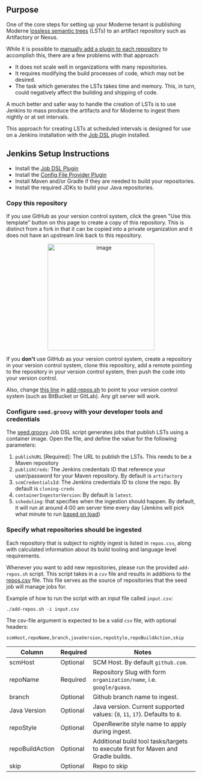 ## Purpose

One of the core steps for setting up your Moderne tenant is publishing Moderne [lossless semantic trees](https://docs.moderne.io/concepts/lossless-semantic-trees) (LSTs) to an artifact repository such as Artifactory or Nexus. 

While it is possible to [manually add a plugin to each repository](https://docs.moderne.io/how-to/integrating-private-code) to accomplish this, there are a few problems with that approach:
* It does not scale well in organizations with many repositories.
* It requires modifying the build processes of code, which may not be desired.
* The task which generates the LSTs takes time and memory. This, in turn, could negatively affect the building and shipping of code.

A much better and safer way to handle the creation of LSTs is to use Jenkins to mass produce the artifacts and for Moderne to ingest them nightly or at set intervals. 

This approach for creating LSTs at scheduled intervals is designed for use on a Jenkins installation with the [Job DSL](https://plugins.jenkins.io/job-dsl) plugin installed.

## Jenkins Setup Instructions

- Install the [Job DSL Plugin](https://plugins.jenkins.io/job-dsl)
- Install the [Config File Provider Plugin](https://plugins.jenkins.io/config-file-provider)
- Install Maven and/or Gradle if they are needed to build your repositories. 
- Install the required JDKs to build your Java repositories.

### Copy this repository

If you use GitHub as your version control system, click the green "Use this template" button on this page to create a copy of this repository. This is distinct from a fork in that it can be copied into a private organization and it does not have an upstream link back to this repository.

<p align="center">
  <img width="284" alt="image" src="https://user-images.githubusercontent.com/1697736/189235703-0b7c1dcd-1e73-43f1-81d9-a39c617449c4.png">
</p>

If you **don't** use GitHub as your version control system, create a repository in your version control system, clone this repository, add a remote pointing to the repository in your version control system, then push the code into your version control.

Also, change [this line](https://github.com/moderneinc/enterprise-jenkins-ingest/blob/main/add-repos.sh#L76) in [add-repos.sh](https://github.com/moderneinc/enterprise-jenkins-ingest/blob/main/add-repos.sh) to point to your version control system (such as BitBucket or GitLab). Any git server will work.

### Configure `seed.groovy` with your developer tools and credentials

The [seed.groovy](/seed.groovy) Job DSL script generates jobs that publish LSTs using a container image. Open the file, 
and define the value for the following parameters:

1. `publishURL` [Required]: The URL to publish the LSTs. This needs to be a Maven repository
2. `publishCreds`: The Jenkins credentials ID that reference your user/password for your Maven repository. By default is `artifactory`
3. `scmCredentialsId`: The Jenkins credentials ID to clone the repo. By default is `cloning-creds`
4. `containerIngestorVersion`: By default is `latest`.
6. `scheduling`: that specifies when the ingestion should happen. By default, it will run at around 4:00 am server time every day (Jenkins will pick what minute to run [based on load](https://stackoverflow.com/questions/26383778/spread-load-evenly-by-using-h-rather-than-5))

### Specify what repositories should be ingested

Each repository that is subject to nightly ingest is listed in `repos.csv`, along with calculated information 
about its build tooling and language level requirements. 

Whenever you want to add new repositories, please run the provided `add-repos.sh` script. This script takes in a `csv` file and results in additions to the [repos.csv](/repos.csv) file. This file serves as the source of repositories that the seed job will manage jobs for. 

Example of how to run the script with an input file called `input.csv`:

`./add-repos.sh -i input.csv`

The csv-file argument is expected to be a valid `csv` file, with optional headers:

`scmHost,repoName,branch,javaVersion,repoStyle,repoBuildAction,skip`

| Column          | Required | Notes                                                                             |
|-----------------|----------|-----------------------------------------------------------------------------------|
| scmHost         | Optional | SCM Host. By default `github.com`.                                                |
| repoName        | Required | Repository Slug with form `organization/name`, i.e. `google/guava`.               |
| branch          | Optional | Github branch name to ingest.                                                     |
| Java Version    | Optional | Java version. Current supported values: {`8`, `11`, `17`}. Defaults to `8`.       |
| repoStyle       | Optional | OpenRewrite style name to apply during ingest.                                    |
| repoBuildAction | Optional | Additional build tool tasks/targets to execute first for Maven and Gradle builds. |
| skip            | Optional | Repo to skip                                                                      |
